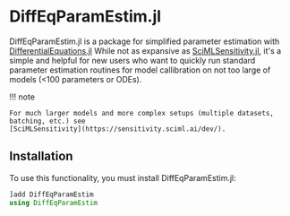# DiffEqParamEstim.jl

DiffEqParamEstim.jl is a package for simplified parameter estimation with 
[DifferentialEquations.jl](https://github.com/SciML/DifferentialEquations.jl)
While not as expansive as [SciMLSensitivity.jl](https://sensitivity.sciml.ai/dev/), 
it's a simple and helpful for new users who want to quickly run standard parameter 
estimation routines for model callibration on not too large of models (<100 parameters 
or ODEs). 

!!! note

    For much larger models and more complex setups (multiple datasets, batching, etc.) see 
    [SciMLSensitivity](https://sensitivity.sciml.ai/dev/).


## Installation

To use this functionality, you must install DiffEqParamEstim.jl:

```julia
]add DiffEqParamEstim
using DiffEqParamEstim
```
